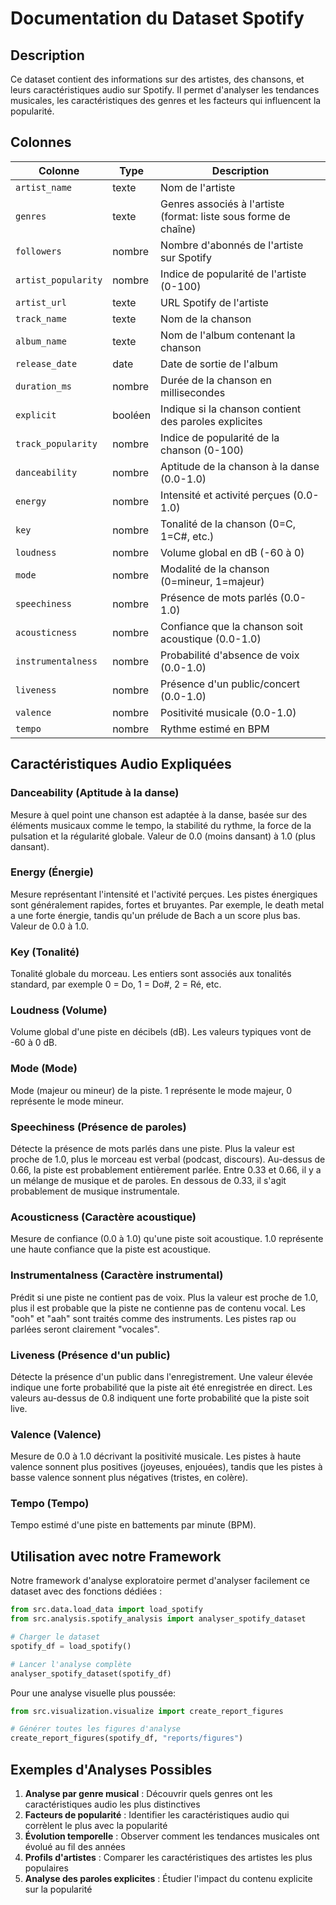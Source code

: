 # Documentation du Dataset Spotify

## Description

Ce dataset contient des informations sur des artistes, des chansons, et leurs caractéristiques audio sur Spotify. Il permet d'analyser les tendances musicales, les caractéristiques des genres et les facteurs qui influencent la popularité.

## Colonnes

| Colonne | Type | Description |
|---------|------|-------------|
| `artist_name` | texte | Nom de l'artiste |
| `genres` | texte | Genres associés à l'artiste (format: liste sous forme de chaîne) |
| `followers` | nombre | Nombre d'abonnés de l'artiste sur Spotify |
| `artist_popularity` | nombre | Indice de popularité de l'artiste (0-100) |
| `artist_url` | texte | URL Spotify de l'artiste |
| `track_name` | texte | Nom de la chanson |
| `album_name` | texte | Nom de l'album contenant la chanson |
| `release_date` | date | Date de sortie de l'album |
| `duration_ms` | nombre | Durée de la chanson en millisecondes |
| `explicit` | booléen | Indique si la chanson contient des paroles explicites |
| `track_popularity` | nombre | Indice de popularité de la chanson (0-100) |
| `danceability` | nombre | Aptitude de la chanson à la danse (0.0-1.0) |
| `energy` | nombre | Intensité et activité perçues (0.0-1.0) |
| `key` | nombre | Tonalité de la chanson (0=C, 1=C#, etc.) |
| `loudness` | nombre | Volume global en dB (-60 à 0) |
| `mode` | nombre | Modalité de la chanson (0=mineur, 1=majeur) |
| `speechiness` | nombre | Présence de mots parlés (0.0-1.0) |
| `acousticness` | nombre | Confiance que la chanson soit acoustique (0.0-1.0) |
| `instrumentalness` | nombre | Probabilité d'absence de voix (0.0-1.0) |
| `liveness` | nombre | Présence d'un public/concert (0.0-1.0) |
| `valence` | nombre | Positivité musicale (0.0-1.0) |
| `tempo` | nombre | Rythme estimé en BPM |

## Caractéristiques Audio Expliquées

### Danceability (Aptitude à la danse)
Mesure à quel point une chanson est adaptée à la danse, basée sur des éléments musicaux comme le tempo, la stabilité du rythme, la force de la pulsation et la régularité globale. Valeur de 0.0 (moins dansant) à 1.0 (plus dansant).

### Energy (Énergie)
Mesure représentant l'intensité et l'activité perçues. Les pistes énergiques sont généralement rapides, fortes et bruyantes. Par exemple, le death metal a une forte énergie, tandis qu'un prélude de Bach a un score plus bas. Valeur de 0.0 à 1.0.

### Key (Tonalité)
Tonalité globale du morceau. Les entiers sont associés aux tonalités standard, par exemple 0 = Do, 1 = Do#, 2 = Ré, etc.

### Loudness (Volume)
Volume global d'une piste en décibels (dB). Les valeurs typiques vont de -60 à 0 dB.

### Mode (Mode)
Mode (majeur ou mineur) de la piste. 1 représente le mode majeur, 0 représente le mode mineur.

### Speechiness (Présence de paroles)
Détecte la présence de mots parlés dans une piste. Plus la valeur est proche de 1.0, plus le morceau est verbal (podcast, discours). Au-dessus de 0.66, la piste est probablement entièrement parlée. Entre 0.33 et 0.66, il y a un mélange de musique et de paroles. En dessous de 0.33, il s'agit probablement de musique instrumentale.

### Acousticness (Caractère acoustique)
Mesure de confiance (0.0 à 1.0) qu'une piste soit acoustique. 1.0 représente une haute confiance que la piste est acoustique.

### Instrumentalness (Caractère instrumental)
Prédit si une piste ne contient pas de voix. Plus la valeur est proche de 1.0, plus il est probable que la piste ne contienne pas de contenu vocal. Les "ooh" et "aah" sont traités comme des instruments. Les pistes rap ou parlées seront clairement "vocales".

### Liveness (Présence d'un public)
Détecte la présence d'un public dans l'enregistrement. Une valeur élevée indique une forte probabilité que la piste ait été enregistrée en direct. Les valeurs au-dessus de 0.8 indiquent une forte probabilité que la piste soit live.

### Valence (Valence)
Mesure de 0.0 à 1.0 décrivant la positivité musicale. Les pistes à haute valence sonnent plus positives (joyeuses, enjouées), tandis que les pistes à basse valence sonnent plus négatives (tristes, en colère).

### Tempo (Tempo)
Tempo estimé d'une piste en battements par minute (BPM).

## Utilisation avec notre Framework

Notre framework d'analyse exploratoire permet d'analyser facilement ce dataset avec des fonctions dédiées :

```python
from src.data.load_data import load_spotify
from src.analysis.spotify_analysis import analyser_spotify_dataset

# Charger le dataset
spotify_df = load_spotify()

# Lancer l'analyse complète
analyser_spotify_dataset(spotify_df)
```

Pour une analyse visuelle plus poussée:

```python
from src.visualization.visualize import create_report_figures

# Générer toutes les figures d'analyse
create_report_figures(spotify_df, "reports/figures")
```

## Exemples d'Analyses Possibles

1. **Analyse par genre musical** : Découvrir quels genres ont les caractéristiques audio les plus distinctives
2. **Facteurs de popularité** : Identifier les caractéristiques audio qui corrèlent le plus avec la popularité
3. **Évolution temporelle** : Observer comment les tendances musicales ont évolué au fil des années
4. **Profils d'artistes** : Comparer les caractéristiques des artistes les plus populaires
5. **Analyse des paroles explicites** : Étudier l'impact du contenu explicite sur la popularité 
